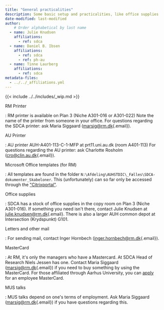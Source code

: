 ```yaml
---
title: "General practicalities"
description: Some basic setup and practicalities, like office supplies.
date-modified: last-modified
author:
    # Order alphabetical by last name
  - name: Julie Knudsen
    affiliations: 
      - ref: sdca
  - name: Daniel B. Ibsen
    affiliations: 
      - ref: sdca
      - ref: ph-au
  - name: Tinne Laurberg
    affiliations: 
      - ref: sdca
metadata-files: 
  - ../../_affiliations.yml
---
```


{{< include ../../includes/_wip.md >}}

RM Printer

:   RM printer is available on Plan 3 (Niche A301-016 or A301-022)
Note the name of the printer from someone in your office. 
For questions regarding the SDCA printer: ask Maria Siggaard
    ([marsig\@rm.dk](mailto:marsig@rm.dk){.email}). 
     

AU Printer

:   AU printer AUH-A401-113-C-1-MFP at prt11.uni.au.dk (room A401-113)
For questions regarding the AU printer: ask Charlotte Rosholm ([cro\@clin.au.dk](mailto:cro@clin.au.dk){.email}).

Microsoft Office templates (for RM)

:   All templates are found in the folder
    `N:\Afdeling\AUHSTDIC\_Fælles\SDCA-dokumenter_Skabeloner`. This
    (unfortunately) can so far only be accessed through the
    ["Citrixportal"](https://citrixportal.rm.dk).

Office supplies

:   SDCA has a stock of office supplies in the copy room on Plan 3 (Niche A301-016). If something you need isn't there, contact Julie Knudsen at
    [julie.knudsen\@rm.dk](mailto:julie.knudsen@rm.dk){.email}.
    There is also a larger AUH common depot at Intersection (Krydspunkt) G101.

Letters and other mail

:   For sending mail, contact Inger Hornbech
    ([inger.hornbech\@rm.dk](mailto:inger.hornbech@rm.dk){.email}).

MasterCard

:   At RM, it's only the managers who have a Mastercard. At SDCA Head of
    Research Niels Jessen has one. Contact Maria Siggaard
    ([marsig\@rm.dk](mailto:marsig@rm.dk){.email}) if you need to buy
    something by using the MasterCard. For those affiliated through
    Aarhus University, you can
    [apply](https://medarbejdere.au.dk/en/administration/finance/travel-booking/policy-for-credit-card-at-aarhus-university/)
    for an employee MasterCard.

MUS talks

:   MUS talks depend on one's terms of employment. Ask Maria Siggaard
    ([marsig\@rm.dk](mailto:marsig@rm.dk){.email}) if you have questions
    regarding this.
